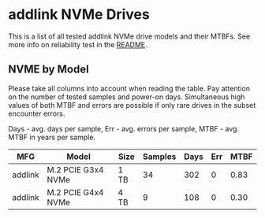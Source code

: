 addlink NVMe Drives
===================

This is a list of all tested addlink NVMe drive models and their MTBFs. See more
info on reliability test in the [README](https://github.com/linuxhw/SMART).

NVME by Model
------------

Please take all columns into account when reading the table. Pay attention on the
number of tested samples and power-on days. Simultaneous high values of both MTBF
and errors are possible if only rare drives in the subset encounter errors.

Days - avg. days per sample,
Err  - avg. errors per sample,
MTBF - avg. MTBF in years per sample.

| MFG       | Model              | Size   | Samples | Days  | Err   | MTBF |
|-----------|--------------------|--------|---------|-------|-------|------|
| addlink   | M.2 PCIE G3x4 NVMe | 1 TB   | 34      | 302   | 0     | 0.83   |
| addlink   | M.2 PCIE G4x4 NVMe | 4 TB   | 9       | 108   | 0     | 0.30   |
